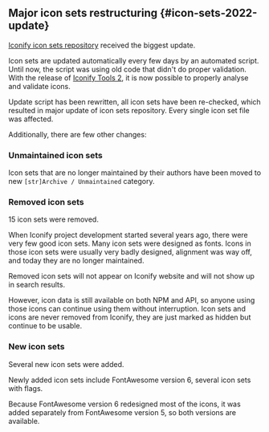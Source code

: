 ## Major icon sets restructuring {#icon-sets-2022-update}

[Iconify icon sets repository](https://github.com/iconify/icon-sets) received the biggest update.

Icon sets are updated automatically every few days by an automated script. Until now, the script was using old code that didn't do proper validation. With the release of [Iconify Tools 2](/docs/libraries/tools/index.md), it is now possible to properly analyse and validate icons.

Update script has been rewritten, all icon sets have been re-checked, which resulted in major update of icon sets repository. Every single icon set file was affected.

Additionally, there are few other changes:

### Unmaintained icon sets

Icon sets that are no longer maintained by their authors have been moved to new `[str]Archive / Unmaintained` category.

### Removed icon sets

15 icon sets were removed.

When Iconify project development started several years ago, there were very few good icon sets. Many icon sets were designed as fonts. Icons in those icon sets were usually very badly designed, alignment was way off, and today they are no longer maintained.

Removed icon sets will not appear on Iconify website and will not show up in search results.

However, icon data is still available on both NPM and API, so anyone using those icons can continue using them without interruption. Icon sets and icons are never removed from Iconify, they are just marked as hidden but continue to be usable.

### New icon sets

Several new icon sets were added.

Newly added icon sets include FontAwesome version 6, several icon sets with flags.

Because FontAwesome version 6 redesigned most of the icons, it was added separately from FontAwesome version 5, so both versions are available.
